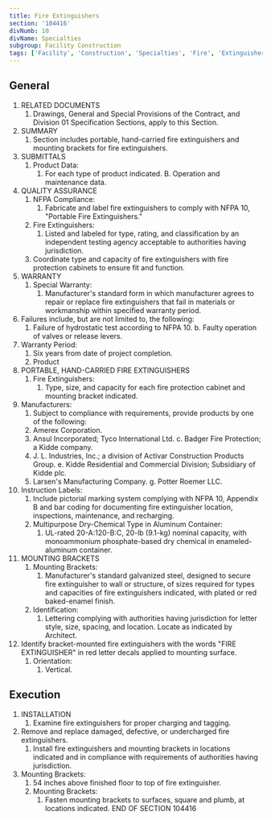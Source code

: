 ```yaml
---
title: Fire Extinguishers
section: '104416'
divNumb: 10
divName: Specialties
subgroup: Facility Construction
tags: ['Facility', 'Construction', 'Specialties', 'Fire', 'Extinguishers']
---
```



## General

1. RELATED DOCUMENTS
   1. Drawings, General and Special Provisions of the Contract, and Division 01 Specification
Sections, apply to this Section.
2. SUMMARY
   1. Section includes portable, hand-carried fire extinguishers and mounting brackets for fire extinguishers.
3. SUBMITTALS
   1. Product Data:
      1. For each type of product indicated. B. Operation and maintenance data.
4. QUALITY ASSURANCE
   1. NFPA Compliance:
      1. Fabricate and label fire extinguishers to comply with NFPA 10, "Portable
Fire Extinguishers."
   1. Fire Extinguishers:
      1. Listed and labeled for type, rating, and classification by an independent testing agency acceptable to authorities having jurisdiction.
   1. Coordinate type and capacity of fire extinguishers with fire protection cabinets to ensure fit and function.
5. WARRANTY
   1. Special Warranty:
      1. Manufacturer's standard form in which manufacturer agrees to repair or replace fire extinguishers that fail in materials or workmanship within specified warranty period.
1. Failures include, but are not limited to, the following:
      1. Failure of hydrostatic test according to NFPA 10. b. Faulty operation of valves or release levers.
2. Warranty Period:
      1. Six years from date of project completion.
   1. Product
1. PORTABLE, HAND-CARRIED FIRE EXTINGUISHERS
   1. Fire Extinguishers:
      1. Type, size, and capacity for each fire protection cabinet and mounting bracket indicated.
1. Manufacturers:
      1. Subject to compliance with requirements, provide products by one of the following:
      1. Amerex Corporation.
      1. Ansul Incorporated; Tyco International Ltd. c. Badger Fire Protection; a Kidde company.
      1. J. L. Industries, Inc.; a division of Activar Construction Products Group. e. Kidde Residential and Commercial Division; Subsidiary of Kidde plc.
      1. Larsen's Manufacturing Company. g. Potter Roemer LLC.
2. Instruction Labels:
      1. Include pictorial marking system complying with NFPA 10, Appendix B and bar coding for documenting fire extinguisher location, inspections, maintenance, and recharging.
   1. Multipurpose Dry-Chemical Type in Aluminum Container:
      1. UL-rated 20-A:120-B:C, 20-lb (9.1-kg) nominal capacity, with monoammonium phosphate-based dry chemical in enameled- aluminum container.
2. MOUNTING BRACKETS
   1. Mounting Brackets:
      1. Manufacturer's standard galvanized steel, designed to secure fire extinguisher to wall or structure, of sizes required for types and capacities of fire extinguishers indicated, with plated or red baked-enamel finish.
   1. Identification:
      1. Lettering complying with authorities having jurisdiction for letter style, size, spacing, and location. Locate as indicated by Architect.
1. Identify bracket-mounted fire extinguishers with the words "FIRE EXTINGUISHER" in red letter decals applied to mounting surface.
      1. Orientation:
         1. Vertical. 

## Execution

1. INSTALLATION
   1. Examine fire extinguishers for proper charging and tagging.
1. Remove and replace damaged, defective, or undercharged fire extinguishers.
   1. Install fire extinguishers and mounting brackets in locations indicated and in compliance with requirements of authorities having jurisdiction.
1. Mounting Brackets:
      1. 54 inches above finished floor to top of fire extinguisher.
   1. Mounting Brackets:
      1. Fasten mounting brackets to surfaces, square and plumb, at locations indicated.
END OF SECTION 104416

